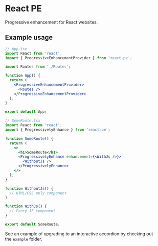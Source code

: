 # React PE

Progressive enhancement for React websites.

## Example usage

```jsx
// App.tsx
import React from 'react';
import { ProgressiveEnhancementProvider } from 'react-pe';

import Routes from './Routes';

function App() {
  return (
    <ProgressiveEnhancementProvider>
      <Routes />
    </ProgressiveEnhancementProvider>
  );
}

export default App;

// SomeRoute.tsx
import React from 'react';
import { ProgressivelyEnhance } from 'react-pe';

function SomeRoute() {
  return (
    <>
      <h1>SomeRoute</h1>
      <ProgressivelyEnhance enhancement={<WithJs />}>
        <WithoutJs />
      </ProgressivelyEnhance>
    </>
  );
}

function WithoutJs() {
  // HTML/CSS only component
}

function WithJs() {
  // Fancy JS component
}

export default SomeRoute;
```

See an example of upgrading to an interactive accordion by checking out the `example` folder.
